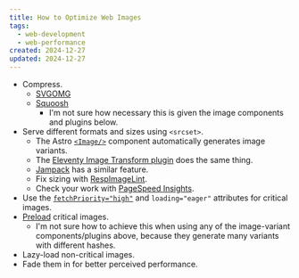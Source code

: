 ```yaml
---
title: How to Optimize Web Images
tags: 
  - web-development
  - web-performance
created: 2024-12-27
updated: 2024-12-27
---
```


- Compress.
	- [SVGOMG](https://jakearchibald.github.io/svgomg/)
	- [Squoosh](https://squoosh.app)
		- I'm not sure how necessary this is given the image components and plugins below.
- Serve different formats and sizes using `<srcset>`.
	- The Astro [`<Image/>`](https://docs.astro.build/en/reference/modules/astro-assets/#image-) component automatically generates image variants.
	- The [Eleventy Image Transform plugin](https://www.11ty.dev/docs/plugins/image/#html-transform) does the same thing.
	- [Jampack](https://jampack.divriots.com/features/optimize-images/) has a similar feature.
	- Fix sizing with [RespImageLint](https://ausi.github.io/respimagelint/).
	- Check your work with [PageSpeed Insights](https://pagespeed.web.dev).
- Use the [`fetchPriority="high"`](https://developer.mozilla.org/en-US/docs/Web/API/HTMLImageElement/fetchPriority) and `loading="eager"` attributes for critical images.
- [Preload](https://developer.mozilla.org/en-US/docs/Web/HTML/Attributes/rel/preload) critical images.
	- I'm not sure how to achieve this when using any of the image-variant components/plugins above, because they generate many variants with different hashes.
- Lazy-load non-critical images.
- Fade them in for better perceived performance.